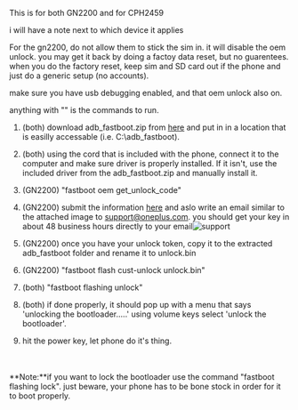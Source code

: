 This is for both GN2200 and for CPH2459 

i will have a note next to which device it applies

For the gn2200, do not allow them to stick the sim in. it will disable the oem unlock. you may get it back by doing a factoy data reset, but no guarentees. 
when you do the factory reset, keep sim and SD card out if the phone and just do a generic setup (no accounts).

make sure you have usb debugging enabled, and that oem unlock also on.

anything with  "" is the commands to run.

1. (both) download adb_fastboot.zip from [here](https://github.com/babyskylar/phonedev/tree/8af41ba02d6a3fd9281c83210cd055e22444c42e/oneplus/needed-files) and put in in a location that is easilly accessable (i.e. C:\adb_fastboot).
2.  (both) using the cord that is included with the phone, connect it to the computer and make sure driver is properly installed. If it isn't, use the included driver from the adb_fastboot.zip and manually install it.
3. (GN2200) "fastboot oem get_unlock_code"
4. (GN2200) submit the information [here](http://www.oneplus.com/unlock_token?_ga=2.234988545.1689870803.1684785181-943976437.1681291978) and aslo write an email similar to the attached image to support@oneplus.com. you should get your key in about 48 business hours directly to your email![support](https://github.com/babyskylar/phonedev/assets/66063174/243eaf3e-3d01-45bf-aa5c-aca220f169d0)

5. (GN2200) once you have your unlock token, copy it to the extracted adb_fastboot folder and rename it to unlock.bin
6. (GN2200) "fastboot flash cust-unlock unlock.bin"
7. (both) "fastboot flashing unlock"
8. (both) if done properly, it should pop up with a menu that says 'unlocking the bootloader.....' using volume keys select 'unlock the bootloader'.
9. hit the power key, let phone do it's thing.

<br><br>**Note:**if you want to lock the bootloader use the command "fastboot flashing lock". just beware, your phone has to be bone stock in order for it to boot properly.
